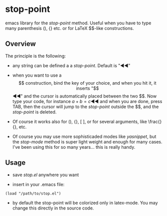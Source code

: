 # stop-point
emacs library for the _stop-point_ method. Useful when you have to type many parenthesis (), {} etc. 
or for LaTeX $$-like constructions.

## Overview

The principle is the following:

* any string can be defined a a _stop-point_. Default is "◀◀"

* when you want to use a $$ construction, bind the key of your choice, and when you hit it, it inserts
"$$◀◀" and the cursor is automatically placed between the two $$.
Now type your code, for instance $a+b=c$◀◀
and when you are done, press TAB, then the cursor will jump to the _stop-point_ outside the $$, and the _stop-point_ is deleted.

* Of course it works also for (), {}, \[ \], or for several arguments, like \frac{}{}, etc.

* Of course you may use more sophisticaded modes like _yasnippet_,
but the _stop-mode_ method is super light weight and enough for many cases.
I've been using this for so many years... this is really handy.

## Usage

* save *stop.el* anywhere you want

* insert in your .emacs file:

```elisp
(load "/path/to/stop.el")
```

* by default the stop-point will be colorized only in latex-mode. You may change this directly in the source code.
